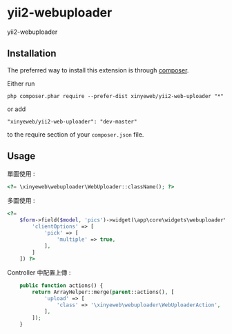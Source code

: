 yii2-webuploader
================
yii2-webuploader

Installation
------------

The preferred way to install this extension is through [composer](http://getcomposer.org/download/).

Either run

```
php composer.phar require --prefer-dist xinyeweb/yii2-web-uploader "*"
```

or add

```
"xinyeweb/yii2-web-uploader": "dev-master"
```

to the require section of your `composer.json` file.


Usage
-----

單圖使用  :

```php
<?= \xinyeweb\webuploader\WebUploader::className(); ?>
```
多圖使用  :
```php
<?= 
    $form->field($model, 'pics')->widget(\app\core\widgets\webuploader\WebUploader::className(),[
        'clientOptions' => [
            'pick' => [
                'multiple' => true,
            ],
        ]
    ]) ?>
```
Controller 中配置上傳  :
```php
    public function actions() {
        return ArrayHelper::merge(parent::actions(), [
            'upload' => [
                'class' => '\xinyeweb\webuploader\WebUploaderAction',
            ],
        ]);
    }
```